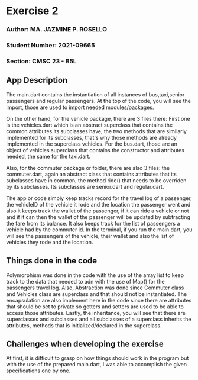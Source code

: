 # Exercise 2
### Author: MA. JAZMINE P. ROSELLO
### Student Number: 2021-09665
### Section:  CMSC 23 - B5L

## App Description
The main.dart contains the instantiation of all instances of bus,taxi,senior passengers and regular passengers. At the top of the code, you will see the import, those are used to import needed modules/packages. 

On the other hand, for the vehicle package, there are 3 files there: First one is the vehicles.dart which is an abstract superclass that contains the common attributes its subclasses have, the two methods that are similarly implemented for its subclasses, that's why those methods are already implemented in the superclass vehicles. For the bus.dart, those are an object of vehicles superclass that contains the constructor and attributes needed, the same for the taxi.dart. 

Also, for the commuter package or folder, there are also 3 files: the commuter.dart, again an abstract class that contains attributes that its subclasses have in common, the method ride() that needs to be overriden by its subclasses. Its subclasses are senior.dart and regular.dart.

The app or code simply keep tracks record for the travel log of a passenger, the vehicleID of the vehicle it rode and the location the passenger went and also it keeps track the wallet of the passenger, if it can ride a vehicle or not and if it can then the wallet of the passenger will be updated by subtracting the fare from its balance. It also keeps track for the list of passengers a vehicle had by the commuter id. In the terminal, if you run the main.dart, you will see the passengers of the vehicle, their wallet and also the list of vehicles they rode and the location.

## Things done in the code
Polymorphism was done in the code with the use of the array list to keep track to the data that needed to adn with the use of Map() for the passengers travel log. Also, Abstraction was done since Commuter class and Vehicles class are superclass and that should not be instantiated. The encapsulation are also implement here in the code since there are attributes that should be set to private so getters and setters are used to be able to access those attributes. Lastly, the inheritance, you will see that there are superclasses and subclasses and all subclasses of a superclass inherits the attributes, methods that is initialized/declared in the superclass.

## Challenges when developing the exercise
At first, it is difficult to grasp on how things should work in the program but with the use of the prepared main.dart, I was able to accomplish the given specifications one by one. 

